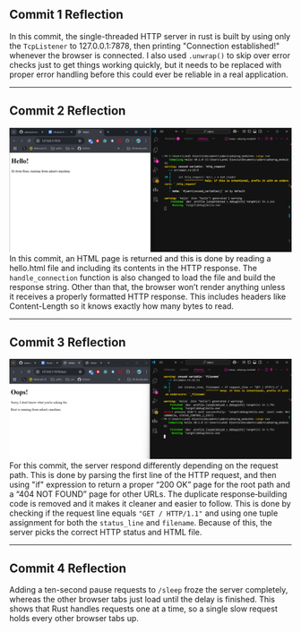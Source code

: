 ## Commit 1 Reflection
In this commit, the single-threaded HTTP server in rust is built by using only the `TcpListener` to 127.0.0.1:7878, then printing "Connection established!" whenever the browser is connected. I also used `.unwrap()` to skip over error checks just to get things working quickly, but it needs to be replaced with proper error handling before this could ever be reliable in a real application.

-----

## Commit 2 Reflection
![commit 2 screenshot](./commit2.png)
In this commit, an HTML page is returned and this is done by reading a hello.html file and including its contents in the HTTP response. The `handle_connection` function is also changed to load the file and build the response string. Other than that, the browser won’t render anything unless it receives a properly formatted HTTP response. This includes headers like Content-Length so it knows exactly how many bytes to read.

-----

## Commit 3 Reflection
![commit 3 screenshot](./commit3.png)
For this commit, the server respond differently depending on the request path. This is done by parsing the first line of the HTTP request, and then using "if" expression to return a proper “200 OK” page for the root path and a “404 NOT FOUND” page for other URLs. The duplicate response‑building code is removed and it makes it cleaner and easier to follow. This is done by checking if the request line equals `"GET / HTTP/1.1"` and using one tuple assignment for both the `status_line` and `filename`. Because of this, the server picks the correct HTTP status and HTML file.

-----

## Commit 4 Reflection
Adding a ten-second pause requests to `/sleep` froze the server completely, whereas the other browser tabs just load until the delay is finished. This shows that Rust handles requests one at a time, so a single slow request holds every other browser tabs up.